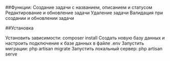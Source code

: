 ##Функции:
Создание задачи с названием, описанием и статусом
Редактирование и обновление задачи
Удаление задачи
Валидация при создании и обновлении задачи

##Установка

Установить зависимости: composer install
Создать новую базу данных и настроить подключение к базе данных в файле .env
Запустить миграции: php artisan migrate
Запустить локальный сервер: php artisan serve
